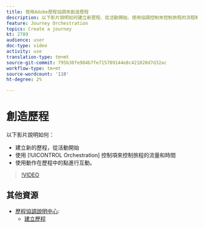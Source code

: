 ```yaml
---
title: 使用Adobe歷程協調來創造歷程
description: 以下影片說明如何建立新歷程、從活動開始、使用協調控制來控制旅程的流程和時間，以及使用動作來參與旅程中的各個點。
feature: Journey Orchestration
topics: Create a journey
kt: 2789
audience: user
doc-type: video
activity: use
translation-type: tm+mt
source-git-commit: 795b30fe984b7fe715789144e8c421028d7d32ac
workflow-type: tm+mt
source-wordcount: '110'
ht-degree: 2%

---
```



# 創造歷程

以下影片說明如何：

* 建立新的歷程，從活動開始
* 使用 [!UICONTROL Orchestration] 控制項來控制旅程的流量和時間
* 使用動作在歷程中的點進行互動。

>[!VIDEO](https://video.tv.adobe.com/v/29696?quality=12)

## 其他資源

* [歷程協調說明中心](https://docs.adobe.com/content/help/en/journeys/using/journey-orchestration-home.html):
   * [建立歷程](https://docs.adobe.com/content/help/en/journeys/using/building-journeys/about-journey-building/journey.html)
